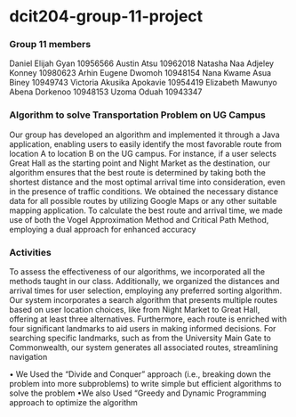 # dcit204-group-11-project

### Group 11 members
Daniel Elijah Gyan                 10956566
Austin Atsu                        10962018
Natasha Naa Adjeley Konney         10980623
Arhin Eugene Dwomoh                10948154
Nana Kwame Asua Biney              10949743
Victoria Akusika Apokavie          10954419
Elizabeth Mawunyo Abena Dorkenoo   10948153
Uzoma Oduah                        10943347

### Algorithm to solve Transportation Problem on UG Campus
Our group has developed an algorithm and implemented it through a Java application, enabling users to easily identify the most favorable route from location A to location B on the UG campus. For instance, if a user selects Great Hall as the starting point and Night Market as the destination, our algorithm ensures that the best route is determined by taking both the shortest distance and the most optimal arrival time into consideration, even in the presence of traffic conditions. We obtained the necessary distance data for all possible routes by utilizing Google Maps or any other suitable mapping application. To calculate the best route and arrival time, we made use of both the Vogel Approximation Method and Critical Path Method, employing a dual approach for enhanced accuracy

### Activities
To assess the effectiveness of our algorithms, we incorporated all the methods taught in our class. Additionally, we organized the distances and arrival times for user selection, employing any preferred sorting algorithm. Our system incorporates a search algorithm that presents multiple routes based on user location choices, like from Night Market to Great Hall, offering at least three alternatives. Furthermore, each route is enriched with four significant landmarks to aid users in making informed decisions. For searching specific landmarks, such as from the University Main Gate to Commonwealth, our system generates all associated routes, streamlining navigation

• We Used the “Divide and Conquer” approach (i.e., breaking down the problem into more
subproblems) to write simple but efficient algorithms to solve the problem
•We also Used “Greedy and Dynamic Programming approach to optimize the algorithm 

